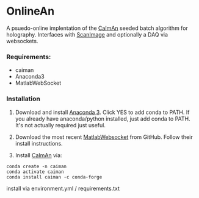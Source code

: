 # OnlineAn

A psuedo-online implentation of the [CaImAn](https://github.com/flatironinstitute/CaImAn)  seeded batch algorithm for holography. Interfaces with [ScanImage](http://scanimage.vidriotechnologies.com/) and optionally a DAQ via websockets.
 

### Requirements:

* caiman
* Anaconda3
* MatlabWebSocket


### Installation

1. Download and install [Anaconda 3](https://www.anaconda.com/products/individual). Click YES to add conda to PATH. If you already have anaconda/python installed, just add conda to PATH. It's not actually required just useful.

2. Download the most recent [MatlabWebsocket](https://github.com/jebej/MatlabWebSocket) from GitHub. Follow their install instructions.

3. Install [CaImAn](https://github.com/flatironinstitute/CaImAn) via:
```
conda create -n caiman
conda activate caiman
conda install caiman -c conda-forge
```

install via environment.yml / requirements.txt

